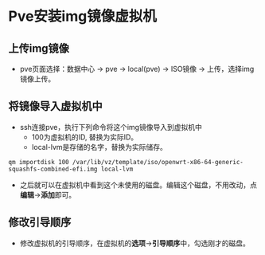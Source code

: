 # Pve安装img镜像虚拟机

## 上传img镜像

+ pve页面选择：数据中心 -> pve -> local(pve) -> ISO镜像 -> 上传，选择img镜像上传。

## 将镜像导入虚拟机中

+ ssh连接pve，执行下列命令将这个img镜像导入到虚拟机中
  + 100为虚拟机的ID, 替换为实际ID。
  + local-lvm是存储的名字，替换为实际储存。

```shell
qm importdisk 100 /var/lib/vz/template/iso/openwrt-x86-64-generic-squashfs-combined-efi.img local-lvm
```

+ 之后就可以在虚拟机中看到这个未使用的磁盘。编辑这个磁盘，不用改动，点**编辑**->**添加**即可。

## 修改引导顺序

+ 修改虚拟机的引导顺序，在虚拟机的**选项**->**引导顺序**中，勾选刚才的磁盘。
